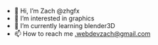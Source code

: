 - 👋 Hi, I’m Zach @zhgfx
- 👀 I’m interested in graphics
- 🌱 I’m currently learning blender3D
- 📫 How to reach me .webdevzach@gmail.com

<!---
zhgfx/zhgfx is a ✨ special ✨ repository because its `README.md` (this file) appears on your GitHub profile.
You can click the Preview link to take a look at your changes.
--->
